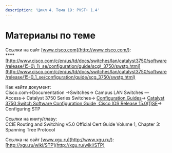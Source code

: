 ```yaml
---
description: 'Цикл 4. Тема 19: PVST+ 1.4'
---
```


# Материалы по теме

Ссылки на сайт [www.cisco.com](http://www.cisco.com/):  
****[http://www.cisco.com/c/en/us/td/docs/switches/lan/catalyst3750/software/release/15-0\_1\_se/configuration/guide/scg\_3750/swstp.html](http://www.cisco.com/c/en/us/td/docs/switches/lan/catalyst3750/software/release/15-0_1_se/configuration/guide/scg_3750/swstp.html)

Как найти документ:  
Cisco.com→Documentation →Switches→ Campus LAN Switches — Access→ Catalyst 3750 Series Switches→ [Configuration Guides](http://www.cisco.com/c/en/us/support/switches/catalyst-3750-series-switches/products-installation-and-configuration-guides-list.html)→ [Catalyst 3750 Switch Software Configuration Guide, Cisco IOS Release 15.0\(1\)SE](http://www.cisco.com/c/en/us/td/docs/switches/lan/catalyst3750/software/release/15-0_1_se/configuration/guide/scg_3750.html)→ Configuring STP

Ссылки на книгу/главу:  
CCIE Routing and Switching v5.0 Official Cert Guide Volume 1, Chapter 3: Spanning Tree Protocol

Ссылка на сайт [www.xgu.ru](http://www.xgu.ru/):  
[http://xgu.ru/wiki/STP](http://xgu.ru/wiki/STP)  
  


